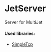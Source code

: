 # JetServer
Server for MultiJet

#### Used libraries:
* [SimpleTcp](https://github.com/BrandonPotter/SimpleTCP)
